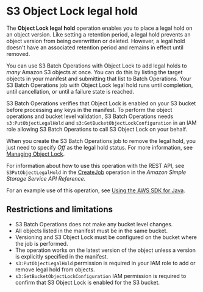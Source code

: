 # S3 Object Lock legal hold<a name="batch-ops-legal-hold"></a>

The **Object Lock legal hold** operation enables you to place a legal hold on an object version\. Like setting a retention period, a legal hold prevents an object version from being overwritten or deleted\. However, a legal hold doesn't have an associated retention period and remains in effect until removed\. 

You can use S3 Batch Operations with Object Lock to add legal holds to *many* Amazon S3 objects at once\. You can do this by listing the target objects in your manifest and submitting that list to Batch Operations\. Your S3 Batch Operations job with Object Lock legal hold runs until completion, until cancellation, or until a failure state is reached\.

S3 Batch Operations verifies that Object Lock is enabled on your S3 bucket before processing any keys in the manifest\. To perform the object operations and bucket level validation, S3 Batch Operations needs `s3:PutObjectLegalHold` and `s3:GetBucketObjectLockConfiguration` in an IAM role allowing S3 Batch Operations to call S3 Object Lock on your behalf\. 

When you create the S3 Batch Operations job to remove the legal hold, you just need to specify *Off* as the legal hold status\. For more information, see [Managing Object Lock](object-lock-managing.md)\.

For information about how to use this operation with the REST API, see `S3PutObjectLegalHold` in the [CreateJob](https://docs.aws.amazon.com/AmazonS3/latest/API/API_control_CreateJob.html) operation in the *Amazon Simple Storage Service API Reference*\. 

For an example use of this operation, see [Using the AWS SDK for Java](batch-ops-legal-hold-off.md#batch-ops-examples-java-object-lock-legalhold)\. 

## Restrictions and limitations<a name="batch-ops-legal-hold-restrictions"></a>
+ S3 Batch Operations does not make any bucket level changes\.
+ All objects listed in the manifest must be in the same bucket\.
+ Versioning and S3 Object Lock must be configured on the bucket where the job is performed\.
+ The operation works on the latest version of the object unless a version is explicitly specified in the manifest\.
+ `s3:PutObjectLegalHold` permission is required in your IAM role to add or remove legal hold from objects\.
+ `s3:GetBucketObjectLockConfiguration` IAM permission is required to confirm that S3 Object Lock is enabled for the S3 bucket\. 